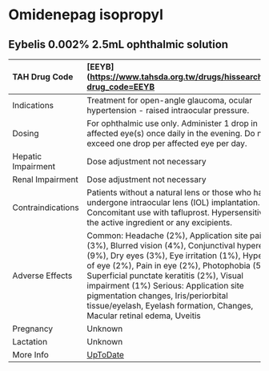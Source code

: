 # Omidenepag isopropyl

## Eybelis 0.002% 2.5mL ophthalmic solution

| TAH Drug Code      | [EEYB](https://www.tahsda.org.tw/drugs/hissearch.php?drug_code=EEYB                                                                                                                                                                                                                                                                                                                                         |
|:-------------------|:------------------------------------------------------------------------------------------------------------------------------------------------------------------------------------------------------------------------------------------------------------------------------------------------------------------------------------------------------------------------------------------------------------|
| Indications        | Treatment for open-angle glaucoma, ocular hypertension - raised intraocular pressure.                                                                                                                                                                                                                                                                                                                       |
| Dosing             | For ophthalmic use only. Administer 1 drop in affected eye(s) once daily in the evening. Do not exceed one drop per affected eye per day.                                                                                                                                                                                                                                                                   |
| Hepatic Impairment | Dose adjustment not necessary                                                                                                                                                                                                                                                                                                                                                                               |
| Renal Impairment   | Dose adjustment not necessary                                                                                                                                                                                                                                                                                                                                                                               |
| Contraindications  | Patients without a natural lens or those who have undergone intraocular lens (IOL) implantation. Concomitant use with tafluprost. Hypersensitivity to the active ingredient or any excipients.                                                                                                                                                                                                              |
| Adverse Effects    | Common: Headache (2%), Application site pain (3%), Blurred vision (4%), Conjunctival hyperemia (9%), Dry eyes (3%), Eye irritation (1%), Hyperemia of eye (2%), Pain in eye (2%), Photophobia (5%), Superficial punctate keratitis (2%), Visual impairment (1%) Serious: Application site pigmentation changes, Iris/periorbital tissue/eyelash, Eyelash formation, Changes, Macular retinal edema, Uveitis |
| Pregnancy          | Unknown                                                                                                                                                                                                                                                                                                                                                                                                     |
| Lactation          | Unknown                                                                                                                                                                                                                                                                                                                                                                                                     |
| More Info          | [UpToDate](https://www.uptodate.com/contents/omidenepag-isopropyl-drug-information)                                                                                                                                                                                                                                                                                                                         |

